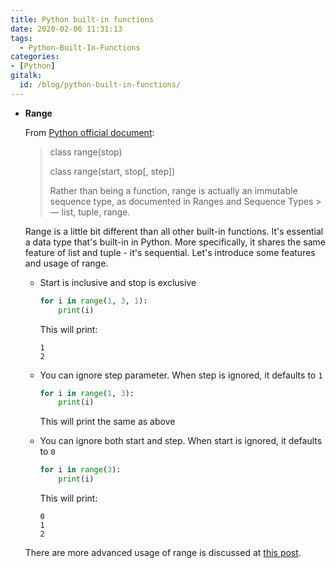 ```yaml
---
title: Python built-in functions
date: 2020-02-06 11:31:13
tags:
  - Python-Built-In-Functions
categories:
- [Python]
gitalk:
  id: /blog/python-built-in-functions/
---
```

* **Range**

  From [Python official document](https://docs.python.org/3/library/functions.html#func-range):
  >class range(stop)
  >
  >class range(start, stop[, step])
  >
  >Rather than being a function, range is actually an immutable sequence type, as documented in Ranges and Sequence Types >— list, tuple, range.

  Range is a little bit different than all other built-in functions. It's essential a data type that's built-in in Python. More specifically, it shares the same feature of list and tuple - it's sequential. Let's introduce some features and usage of range.

    * Start is inclusive and stop is exclusive
      ```python
      for i in range(1, 3, 1):
          print(i)
      ```

      This will print:
      ```
      1
      2
      ```
      <!--more-->
    * You can ignore step parameter. When step is ignored, it defaults to ```1```
      ```python
      for i in range(1, 3):
          print(i)
      ```

      This will print the same as above

    * You can ignore both start and step. When start is ignored, it defaults to ```0```
      ```python
      for i in range(3):
          print(i)
      ```

      This will print:
      ```
      0
      1
      2
      ```

    There are more advanced usage of range is discussed at [this post](https://pynative.com/python-range-function/).

